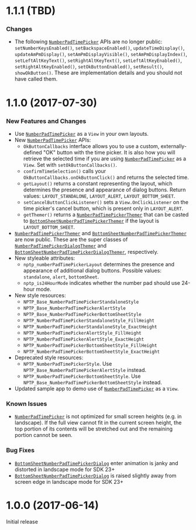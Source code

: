 # 1.1.1 (TBD)
### Changes
* The following [`NumberPadTimePicker`] APIs are no longer public: `setNumberKeysEnabled()`, 
`setBackspaceEnabled()`, `updateTimeDisplay()`, `updateAmPmDisplay()`, `setAmPmDisplayVisible()`,
`setAmPmDisplayIndex()`, `setLeftAltKeyText()`, `setRightAltKeyText()`, `setLeftAltKeyEnabled()`, 
`setRightAltKeyEnabled()`, `setOkButtonEnabled()`, `setResult()`, `showOkButton()`. These are 
implementation details and you should not have called them.

# 1.1.0 (2017-07-30)
### New Features and Changes
* Use [`NumberPadTimePicker`] as a `View` in your own layouts.
* New [`NumberPadTimePicker`] APIs:
    * `OkButtonCallbacks` interface allows you to use a custom, 
    externally-defined "OK" button with the time picker. It is also how you will retrieve the 
    selected time if you are using [`NumberPadTimePicker`] as a `View`. Set with `setOkButtonCallbacks()`.
    * `confirmTimeSelection()` calls your `OkButtonCallbacks.onOkButtonClick()` and returns the 
    selected time.
    * `getLayout()` returns a constant representing the layout, which determines the presence and 
    appearance of dialog buttons. Return values: `LAYOUT_STANDALONE`, `LAYOUT_ALERT`, 
    `LAYOUT_BOTTOM_SHEET`.
    * `setCancelButtonClickListener()` sets a `View.OnClickListener` on the time picker's cancel 
    button, which is present only in `LAYOUT_ALERT`.
    * `getThemer()` returns a [`NumberPadTimePickerThemer`] that can be casted to 
    [`BottomSheetNumberPadTimePickerThemer`] if the layout is `LAYOUT_BOTTOM_SHEET`.
* [`NumberPadTimePickerThemer`] and [`BottomSheetNumberPadTimePickerThemer`] are now public.
These are the super classes of [`NumberPadTimePickerDialogThemer`] and 
[`BottomSheetNumberPadTimePickerDialogThemer`], respectively.
* New styleable attributes: 
    * `nptp_numberPadTimePickerLayout` determines the presence and appearance of additional dialog 
    buttons. Possible values: `standalone`, `alert`, `bottomSheet`.
    * `nptp_is24HourMode` indicates whether the number pad should use 24-hour mode.
* New style resources:
    * `NPTP_Base_NumberPadTimePickerStandaloneStyle`
    * `NPTP_Base_NumberPadTimePickerAlertStyle`
    * `NPTP_Base_NumberPadTimePickerBottomSheetStyle`
    * `NPTP_NumberPadTimePickerStandaloneStyle_FillHeight`
    * `NPTP_NumberPadTimePickerStandaloneStyle_ExactHeight`
    * `NPTP_NumberPadTimePickerAlertStyle_FillHeight`
    * `NPTP_NumberPadTimePickerAlertStyle_ExactHeight`
    * `NPTP_NumberPadTimePickerBottomSheetStyle_FillHeight`
    * `NPTP_NumberPadTimePickerBottomSheetStyle_ExactHeight`
* Deprecated style resources: 
    * `NPTP_NumberPadTimePickerStyle`. Use `NPTP_Base_NumberPadTimePickerAlertStyle` instead.
    * `NPTP_NumberPadTimePickerBottomSheetStyle`. Use `NPTP_Base_NumberPadTimePickerBottomSheetStyle` 
    instead.
* Updated sample app to demo use of [`NumberPadTimePicker`] as a `View`. 

### Known Issues
* [`NumberPadTimePicker`] is not optimized for small screen heights (e.g. in landscape).
If the full view cannot fit in the current screen height, the top portion of its contents will be 
stretched out and the remaining portion cannot be seen.

### Bug Fixes
* [`BottomSheetNumberPadTimePickerDialog`] enter animation is janky and distorted in landscape 
mode for SDK 23+
* [`BottomSheetNumberPadTimePickerDialog`] is raised slightly away from screen edge in landscape 
mode for SDK 23+

# 1.0.0 (2017-06-14)
Initial release

[`BottomSheetNumberPadTimePickerDialog`]: library/src/main/java/com/philliphsu/numberpadtimepicker/BottomSheetNumberPadTimePickerDialog.java
[`NumberPadTimePicker`]: library/src/main/java/com/philliphsu/numberpadtimepicker/NumberPadTimePicker.java
[`NumberPadTimePickerThemer`]: library/src/main/java/com/philliphsu/numberpadtimepicker/NumberPadTimePickerThemer.java
[`BottomSheetNumberPadTimePickerThemer`]: library/src/main/java/com/philliphsu/numberpadtimepicker/BottomSheetNumberPadTimePickerThemer.java
[`NumberPadTimePickerDialogThemer`]: library/src/main/java/com/philliphsu/numberpadtimepicker/NumberPadTimePickerDialogThemer.java
[`BottomSheetNumberPadTimePickerDialogThemer`]: library/src/main/java/com/philliphsu/numberpadtimepicker/BottomSheetNumberPadTimePickerDialogThemer.java